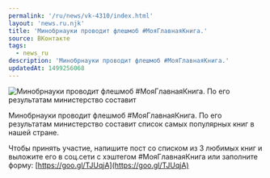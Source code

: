 ```yaml
---
permalink: '/ru/news/vk-4310/index.html'
layout: 'news.ru.njk'
title: 'Минобрнауки проводит флешмоб #МояГлавнаяКнига.'
source: ВКонтакте
tags:
  - news_ru
description: 'Минобрнауки проводит флешмоб #МояГлавнаяКнига.'
updatedAt: 1499256068
---
```

![Минобрнауки проводит флешмоб #МояГлавнаяКнига. По его результатам министерство составит](https://sun9-11.userapi.com/impf/c637319/v637319484/59154/PRnx39Ns07c.jpg?size=1280x780&quality=96&proxy=1&sign=a33d7108c6fdff31a5f489f61a1aa7f5&c_uniq_tag=ep1Ma43mlQpYdgZiEy4jDQ-w5Fs9cOsIoWl6ipFb2Cc&type=album)

Минобрнауки проводит флешмоб #МояГлавнаяКнига. По его результатам министерство составит список самых популярных книг в нашей стране.

Чтобы принять участие, напишите пост со списком из 3 любимых книг и выложите его в соц.сети с хэштегом #МояГлавнаяКнига или заполните форму: [https://goo.gl/TJUqjA](https://goo.gl/TJUqjA)
